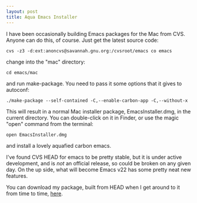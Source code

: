```yaml
---
layout: post
title: Aqua Emacs Installer
---
```


I have been occasionally building Emacs packages for the Mac from
CVS. Anyone can do this, of course. Just get the latest source code:

    cvs -z3 -d:ext:anoncvs@savannah.gnu.org:/cvsroot/emacs co emacs

change into the "mac" directory:

    cd emacs/mac

and run make-package. You need to pass it some options that it gives
to autoconf:

    ./make-package --self-contained -C,--enable-carbon-app -C,--without-x

This will result in a normal Mac installer package,
EmacsInstaller.dmg, in the current directory. You can double-click on
it in Finder, or use the magic "open" command from the terminal:

    open EmacsInstaller.dmg

and install a lovely aquafied carbon emacs. 

I've found CVS HEAD for emacs to be pretty stable, but it is under
active development, and is _not_ an official release, so could be
broken on any given day. On the up side, what will become Emacs v22
has some pretty neat new features.

You can download my package, built from HEAD when I get around to it
from time to time, [here](http://www.mojain.com/~mrowe/files/EmacsInstaller.dmg).
